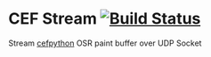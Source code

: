 # CEF Stream [![Build Status](https://travis-ci.org/dzikoysk/CefStream.svg?branch=master)](https://travis-ci.org/dzikoysk/CefStream)
Stream [cefpython](https://github.com/cztomczak/cefpython) OSR paint buffer over UDP Socket
